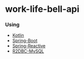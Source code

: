 # work-life-bell-api

### Using
* [Kotlin](https://kotlinlang.org)
* [Spring-Boot](https://spring.io/projects/spring-boot)
* [Spring-Reactive](https://spring.io/reactive)
* [R2DBC-MySQL](https://github.com/mirromutth/r2dbc-mysql)